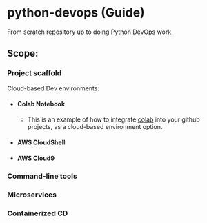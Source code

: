 # python-devops (Guide)
From scratch repository up to doing Python DevOps work.

## Scope:
### Project scaffold

Cloud-based Dev environments:
* #### Colab Notebook
  - This is an example of how to integrate [colab](https://github.com/endybits/python-devops/blob/master/data_structures_and_more.ipynb) into your github projects, as a cloud-based environment option.
* #### AWS CloudShell
* #### AWS Cloud9

### Command-line tools
### Microservices
### Containerized CD
